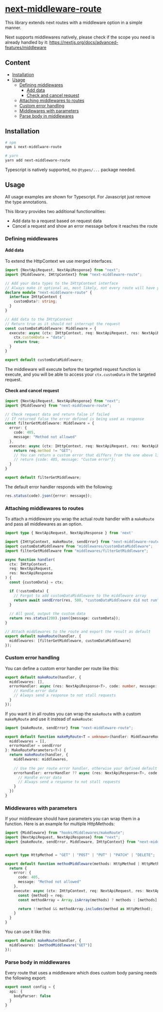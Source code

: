 # [next-middleware-route](https://www.npmjs.com/package/next-middlware-route)

This library extends next routes with a middleware option in a simple manner.

Next supports middlewares natively, please check if the scope you need is already handled by it: https://nextjs.org/docs/advanced-features/middleware

## Content
<!-- TOC -->
  * [Installation](#installation)
  * [Usage](#usage)
    * [Defining middlewares](#defining-middlewares)
      * [Add data](#add-data)
      * [Check and cancel request](#check-and-cancel-request)
    * [Attaching middlewares to routes](#attaching-middlewares-to-routes)
    * [Custom error handling](#custom-error-handling)
    * [Middlewares with parameters](#middlewares-with-parameters)
    * [Parse body in middlewares](#parse-body-in-middlewares)
<!-- TOC -->

## Installation

```bash
# npm
npm i next-middlware-route

# yarn
yarn add next-middleware-route
```

Typescript is natively supported, no `@types/...` package needed.

## Usage

All usage examples are shown for Typescript. For Javascript just remove the type annotations.

This library provides two additional functionalities: 
- Add data to a request based on request data
- Cancel a request and show an error message before it reaches the route
### Defining middlewares
#### Add data

To extend the HttpContext we use merged interfaces.

```ts
import {NextApiRequest, NextApiResponse} from "next";
import {Middleware, IHttpContext} from "next-middleware-route";

// Add your data types to the IHttpContext interface
// Always make it optional as, most likely, not every route will have your middleware
declare module "next-middleware-route" {
  interface IHttpContext {
    customData?: string;
  }
}

// Add data to the IHttpContext 
// Return true as it should not interrupt the request
const customDataMiddleware: Middleware = {
  execute: async (ctx: IHttpContext, req: NextApiRequest, res: NextApiResponse) => {
    ctx.customData = "data";
    return true;
  }
}

export default customDataMiddleware;
```

The middleware will execute before the targeted request function is execute, and you will be able to access your 
`ctx.customData` in the targeted request.

#### Check and cancel request

```ts
import {NextApiRequest, NextApiResponse} from "next";
import {Middleware} from "next-middleware-route";

// Check request data and return false if failed
// If returned false the error defined is being used as response
const filterGetMiddleware: Middleware = {
  error: {
    code: 405,
    message: "Method not allowed"
  },
  execute: async (ctx: IHttpContext, req: NextApiRequest, res: NextApiResponse) => {
    return req.method != "GET";
    // You can return a custom error that differs from the one above like this:
    // return {code: 405, message: "Custom error"};
  }
}

export default filterGetMiddleware;
```

The default error handler responds with the following: 
```ts
res.status(code).json({error: message});
```

### Attaching middlewares to routes

To attach a middleware you wrap the actual route handler with a `makeRoute` and pass all middlewares as an option.

```ts
import type { NextApiRequest, NextApiResponse } from 'next'

import {IHttpContext, makeRoute, sendError} from "next-middleware-route";
import customDataMiddleware from "middlewares/customDataMiddleware";
import filterGetMiddleware from "middlewares/filterGetMiddleware";

async function handler(
  ctx: IHttpContext,
  req: NextApiRequest,
  res: NextApiResponse
) {
  const {customData} = ctx;

  if (!customData) {
    // Forgot to add customDataMiddleware to the middleware array
    return await sendError(res, 500, "customDataMiddleware did not run");
  }
  
  // All good, output the custom data
  return res.status(200).json({message: customData});
}

// Attach middlewares to the route and export the result as default
export default makeRoute(handler, {
  middlewares: [filterGetMiddleware, customDataMiddleware]
});
```

### Custom error handling

You can define a custom error handler per route like this:

```ts
export default makeRoute(handler, {
  middlewares: [],
  errorHandler: async (res: NextApiResponse<T>, code: number, message: string): Promise<void> => {
    // Handle error data
    // Always send a response to not stall requests
  }
});
```

If you want it in all routes you can wrap the `makeRoute` with a custom `makeMyRoute` and use it instead of `makeRoute`:

```ts
import {makeRoute, sendError} from "next-middleware-route";

export default function makeMyRoute<T = unknown>(handler: MiddlewareRoute<T>, {
  middlewares = [],
  errorHandler = sendError
}: MakeRouteParameters<T>) {
  return makeRoute(handler, {
    middlewares: middlewares,
    
    // Use the per route error handler, otherwise your defined default
    errorhandler: errorHandler ?? async (res: NextApiResponse<T>, code: number, message: string): Promise<void> => {
      // Handle error data
      // Always send a response to not stall requests
    }
  })
}
```

### Middlewares with parameters

If your middleware should have parameters you can wrap them in a function. Here is an example for multiple HttpMethods:

```ts
import {Middleware} from "hooks/Middlewares/makeRoute";
import {NextApiRequest, NextApiResponse} from "next";
import {makeRoute, sendError, Middleware, IHttpContext} from "next-middleware-route";


export type HttpMethod = "GET" | "POST" | "PUT" | "PATCH" | "DELETE";

export default function methodMiddleware(methods: HttpMethod | HttpMethod[]): Middleware {
  return {
    error: {
      code: 405,
      message: "Method not allowed"
    },
    execute: async (ctx: IHttpContext, req: NextApiRequest, res: NextApiResponse): Promise<boolean> => {
      const {method} = req;
      const methodArray = Array.isArray(methods) ? methods : [methods];

      return !!method && methodArray.includes(method as HttpMethod);
    }
  }
}
```

You can use it like this: 

```ts
export default makeRoute(handler, {
  middlewares: [methodMiddleware("GET")]
});
```

### Parse body in middlewares

Every route that uses a middleware which does custom body parsing needs the following export: 
```ts
export const config = {
  api: {
    bodyParser: false
  }
}
```
